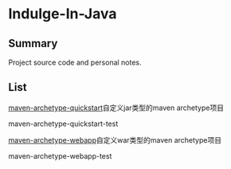 # Indulge-In-Java

## Summary

Project source code and personal notes.

## List

[maven-archetype-quickstart](https://github.com/Mr-LiuDC/Indulge-In-Java/tree/master/maven-archetype-quickstart)自定义jar类型的maven archetype项目

maven-archetype-quickstart-test

[maven-archetype-webapp](https://github.com/Mr-LiuDC/Indulge-In-Java/tree/master/maven-archetype-webapp)自定义war类型的maven archetype项目

maven-archetype-webapp-test
